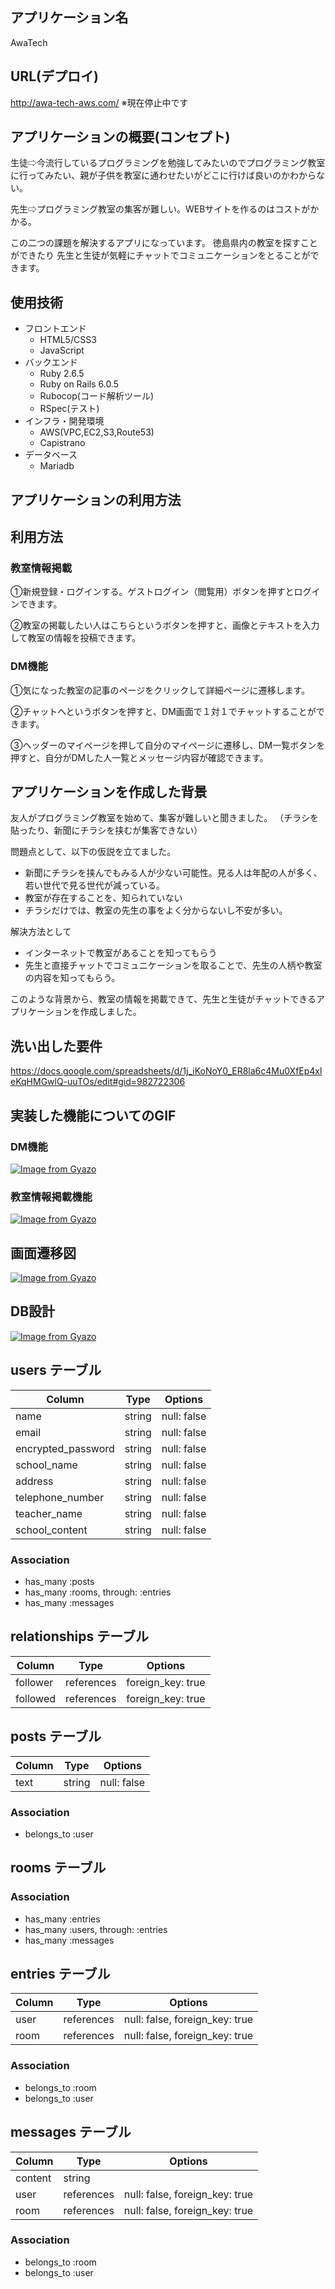 ## アプリケーション名 
  AwaTech

## URL(デプロイ)
http://awa-tech-aws.com/
※現在停止中です
## アプリケーションの概要(コンセプト)
  生徒⇨今流行しているプログラミングを勉強してみたいのでプログラミング教室に行ってみたい、親が子供を教室に通わせたいがどこに行けば良いのかわからない。

  先生⇨プログラミング教室の集客が難しい。WEBサイトを作るのはコストがかかる。

  この二つの課題を解決するアプリになっています。
  徳島県内の教室を探すことができたり
  先生と生徒が気軽にチャットでコミュニケーションをとることができます。
## 使用技術

- フロントエンド
  -  HTML5/CSS3
  -  JavaScript
- バックエンド
  - Ruby 2.6.5
  - Ruby on Rails 6.0.5
  - Rubocop(コード解析ツール)
  - RSpec(テスト)
- インフラ・開発環境 
  - AWS(VPC,EC2,S3,Route53)
  - Capistrano
- データベース
  - Mariadb


## アプリケーションの利用方法




## 利用方法
### 教室情報掲載

①新規登録・ログインする。ゲストログイン（閲覧用）ボタンを押すとログインできます。

②教室の掲載したい人はこちらというボタンを押すと、画像とテキストを入力して教室の情報を投稿できます。

### DM機能
①気になった教室の記事のページをクリックして詳細ページに遷移します。

②チャットへというボタンを押すと、DM画面で１対１でチャットすることができます。

③ヘッダーのマイページを押して自分のマイページに遷移し、DM一覧ボタンを押すと、自分がDMした人一覧とメッセージ内容が確認できます。






## アプリケーションを作成した背景

友人がプログラミング教室を始めて、集客が難しいと聞きました。
（チラシを貼ったり、新聞にチラシを挟むが集客できない）

問題点として、以下の仮説を立てました。
- 新聞にチラシを挟んでもみる人が少ない可能性。見る人は年配の人が多く、若い世代で見る世代が減っている。
- 教室が存在することを、知られていない
- チラシだけでは、教室の先生の事をよく分からないし不安が多い。

解決方法として
- インターネットで教室があることを知ってもらう
- 先生と直接チャットでコミュニケーションを取ることで、先生の人柄や教室の内容を知ってもらう。

このような背景から、教室の情報を掲載できて、先生と生徒がチャットできるアプリケーションを作成しました。

## 洗い出した要件

https://docs.google.com/spreadsheets/d/1j_iKoNoY0_ER8la6c4Mu0XfEp4xleKqHMGwlQ-uuTOs/edit#gid=982722306



## 実装した機能についてのGIF
### DM機能
[![Image from Gyazo](https://i.gyazo.com/1c7046ceab98fba31db588dd244b9a5f.gif)](https://gyazo.com/1c7046ceab98fba31db588dd244b9a5f)

### 教室情報掲載機能
[![Image from Gyazo](https://i.gyazo.com/59ad6b40162da583fe6de61ec79bb776.gif)](https://gyazo.com/59ad6b40162da583fe6de61ec79bb776)

## 画面遷移図
[![Image from Gyazo](https://i.gyazo.com/9913f295efe447b7c180058275696c26.png)](https://gyazo.com/9913f295efe447b7c180058275696c26)



## DB設計
[![Image from Gyazo](https://i.gyazo.com/1c758d570bdc6c259c56b3de78c0b150.png)](https://gyazo.com/1c758d570bdc6c259c56b3de78c0b150)


## users テーブル

| Column             | Type   | Options     |
| ------------------ | ------ | ----------- |
| name               | string | null: false |
| email              | string | null: false |
| encrypted_password | string | null: false |
| school_name                | string | null: false |
| address                    | string | null: false |
| telephone_number           | string | null: false |
| teacher_name               | string | null: false |
| school_content             | string | null: false |

### Association

- has_many :posts
- has_many :rooms, through: :entries
- has_many :messages

## relationships テーブル

| Column     | Type       | Options           |
| ------     | ------     | ------------------|
| follower   | references | foreign_key: true |
| followed   | references | foreign_key: true |



## posts テーブル

| Column | Type   | Options     |
| ------ | ------ | ----------- |
| text   | string | null: false |

### Association
- belongs_to :user


## rooms テーブル


### Association

- has_many :entries
- has_many :users, through: :entries
- has_many :messages

## entries テーブル

| Column | Type       | Options                        |
| ------ | ---------- | ------------------------------ |
| user   | references | null: false, foreign_key: true |
| room   | references | null: false, foreign_key: true |

### Association

- belongs_to :room
- belongs_to :user


## messages テーブル

| Column  | Type       | Options                        |
| ------- | ---------- | ------------------------------ |
| content | string     |                                |
| user    | references | null: false, foreign_key: true |
| room    | references | null: false, foreign_key: true |

### Association

- belongs_to :room
- belongs_to :user
